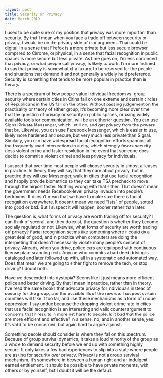 ```yaml
---
layout: post
title: Security or Privacy
date: March 2019
---
```

I used to be quite sure of my position that privacy was more important than security. By that I mean when you face a trade off between security or privacy, I would be on the privacy side of that argument. That could be digital, in a sense that Firefox is a more private but less secure browser compared to Chrome, or physical, in a sense that facial recognition in public spaces is more secure but less private. As time goes on, I’m less convinced that privacy, or what people call privacy, is likely to work. I’m more inclined to say that privacy is somewhat of a luxury, to be reserved for the people and situations that demand it and not generally a widely held preference. Security is something that tends to be more popular in practice than in theory.

There is a spectrum of how people value individual freedom vs. group security where certain cities in China fall on one extreme and certain circles of Republicans in the US fall on the other. Without passing judgement on the practicality or theory of either group, it’s becoming more clear over time that the question of privacy or security in public spaces, or using widely available tools for communication, will be an either/or question. You can use Signal Private Messenger, which I still do, and get privacy from the powers that be. Likewise, you can use Facebook Messenger, which is easier to use, likely more hardened and secure, but very much less private than Signal. Similarly, you can have widespread facial recognition efforts spanning all the frequently used intersections in a city, which strongly favors security (less violent crime and faster resolution in the event that someone does decide to commit a violent crime) and less privacy for individuals.

I suspect that over time most people will choose security in almost all cases in practice. In theory they will say that they care about privacy, but in practice they will use Messenger, walk in cities that use facial recognition and happily provide biometrics so they can take TSA precheck to move through the airport faster. Nothing wrong with that either. That doesn’t mean the government needs Facebook-level privacy invasion into people’s bedrooms. It doesn’t mean that we have to make sure there is facial recognition everywhere. It doesn’t mean we need “lists” of people, sorted into good or bad. But I suspect it will happen, sooner rather than later.

The question is, what forms of privacy are worth trading off for security? I can think of several, and they do exist, the question is whether they become socially regulated or not. Likewise, what forms of security are worth trading off privacy? Facial recognition seems like something where it could do a great deal of good, and in practice when computers are doing the interpreting that doesn’t necessarily violate many people’s concept of privacy. Already, when you drive, police cars are equipped with continuous license plate scanning tech. Anyone who commits a bad deed driving is cataloged and later followed up with, all in a systematic and automated way. Does that mean we are going to either fight to remove the tech, or stop driving? I doubt both.

Have we descended into dystopia? Seems like it just means more efficient police and better driving. By that I mean in practice, rather than in theory. I’ve read the same books that advocate privacy for individuals instead of security for the group, and the possible ills of the reverse. I suspect certain countries will take it too far, and use these mechanisms as a form of undue oppression. I say undue because the dropping violent crime rate in cities that use facial recognition is an interesting and valid counter argument to concerns that it results in more net harm to people. Is it bad that the police are more efficient and effective? In a sense, no, and in another sense, yes. It’s valid to be concerned, but again hard to argue against.

Something people should consider is where they fall on this spectrum. Because of group survival dynamics, it takes a loud minority of the group as a whole to demand security before we end up with something highly secure. It only takes a few bad experiences to slip into a state where people are asking for security over privacy. Privacy is not a group survival mechanism, it’s somewhere in between a human right and an indulgent earned entitlement. It should be possible to have private moments, with others or by yourself, but I doubt it will be the default.
